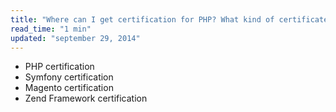 ```yaml
---
title: "Where can I get certification for PHP? What kind of certificates are available?"
read_time: "1 min"
updated: "september 29, 2014"
---
```


* PHP certification
* Symfony certification
* Magento certification
* Zend Framework certification


